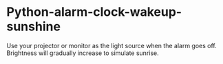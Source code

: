 # Python-alarm-clock-wakeup-sunshine
Use your projector or monitor as the light source when the alarm goes off. Brightness will gradually increase to simulate sunrise.
